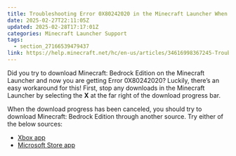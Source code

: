 ```yaml
---
title: Troubleshooting Error 0X80242020 in the Minecraft Launcher When Installing Bedrock Edition
date: 2025-02-27T22:11:05Z
updated: 2025-02-28T17:17:01Z
categories: Minecraft Launcher Support
tags:
  - section_27166539479437
link: https://help.minecraft.net/hc/en-us/articles/34616998367245-Troubleshooting-Error-0X80242020-in-the-Minecraft-Launcher-When-Installing-Bedrock-Edition
---
```


Did you try to download Minecraft: Bedrock Edition on the Minecraft Launcher and now you are getting Error 0X80242020? Luckily, there’s an easy workaround for this! First, stop any downloads in the Minecraft Launcher by selecting the **X** at the far right of the download progress bar.

When the download progress has been canceled, you should try to download Minecraft: Bedrock Edition through another source. Try either of the below sources:

- [Xbox app](https://aka.ms/DLXboxApp)
- [Microsoft Store app](http://aka.ms/MSStoreHome)
